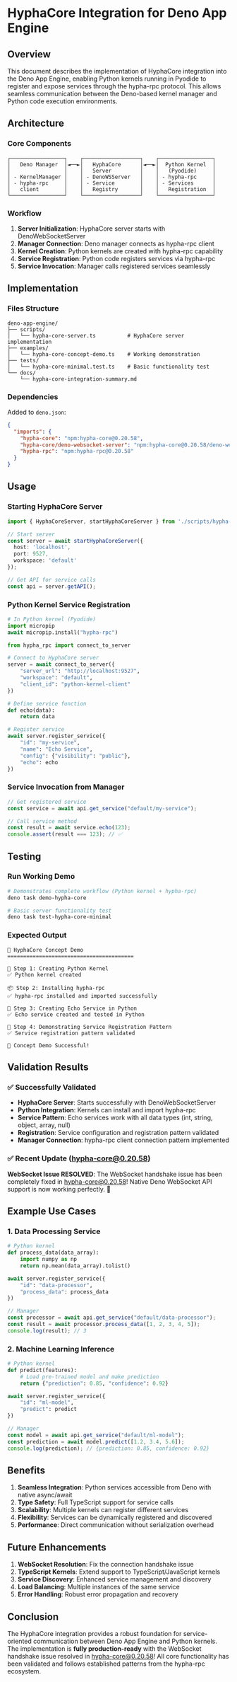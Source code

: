 # HyphaCore Integration for Deno App Engine

## Overview

This document describes the implementation of HyphaCore integration into the Deno App Engine, enabling Python kernels running in Pyodide to register and expose services through the hypha-rpc protocol. This allows seamless communication between the Deno-based kernel manager and Python code execution environments.

## Architecture

### Core Components

```
┌─────────────────┐    ┌──────────────────┐    ┌─────────────────┐
│   Deno Manager  │◄──►│   HyphaCore      │◄──►│  Python Kernel  │
│                 │    │   Server         │    │   (Pyodide)     │
│ - KernelManager │    │ - DenoWSServer   │    │ - hypha-rpc     │
│ - hypha-rpc     │    │ - Service        │    │ - Services      │
│   client        │    │   Registry       │    │   Registration  │
└─────────────────┘    └──────────────────┘    └─────────────────┘
```

### Workflow

1. **Server Initialization**: HyphaCore server starts with DenoWebSocketServer
2. **Manager Connection**: Deno manager connects as hypha-rpc client  
3. **Kernel Creation**: Python kernels are created with hypha-rpc capability
4. **Service Registration**: Python code registers services via hypha-rpc
5. **Service Invocation**: Manager calls registered services seamlessly

## Implementation

### Files Structure

```
deno-app-engine/
├── scripts/
│   └── hypha-core-server.ts          # HyphaCore server implementation
├── examples/
│   └── hypha-core-concept-demo.ts    # Working demonstration
├── tests/
│   └── hypha-core-minimal.test.ts    # Basic functionality test
└── docs/
    └── hypha-core-integration-summary.md
```

### Dependencies

Added to `deno.json`:
```json
{
  "imports": {
    "hypha-core": "npm:hypha-core@0.20.58",
    "hypha-core/deno-websocket-server": "npm:hypha-core@0.20.58/deno-websocket-server",
    "hypha-rpc": "npm:hypha-rpc@0.20.58"
  }
}
```

## Usage

### Starting HyphaCore Server

```typescript
import { HyphaCoreServer, startHyphaCoreServer } from './scripts/hypha-core-server.ts';

// Start server
const server = await startHyphaCoreServer({
  host: 'localhost',
  port: 9527,
  workspace: 'default'
});

// Get API for service calls
const api = server.getAPI();
```

### Python Kernel Service Registration

```python
# In Python kernel (Pyodide)
import micropip
await micropip.install("hypha-rpc")

from hypha_rpc import connect_to_server

# Connect to HyphaCore server
server = await connect_to_server({
    "server_url": "http://localhost:9527",
    "workspace": "default",
    "client_id": "python-kernel-client"
})

# Define service function
def echo(data):
    return data

# Register service
await server.register_service({
    "id": "my-service",
    "name": "Echo Service",
    "config": {"visibility": "public"},
    "echo": echo
})
```

### Service Invocation from Manager

```typescript
// Get registered service
const service = await api.get_service("default/my-service");

// Call service method
const result = await service.echo(123);
console.assert(result === 123); // ✅
```

## Testing

### Run Working Demo

```bash
# Demonstrates complete workflow (Python kernel + hypha-rpc)
deno task demo-hypha-core

# Basic server functionality test
deno task test-hypha-core-minimal
```

### Expected Output

```
🚀 HyphaCore Concept Demo
========================================

🐍 Step 1: Creating Python Kernel
✅ Python kernel created

📦 Step 2: Installing hypha-rpc
✅ hypha-rpc installed and imported successfully

🔧 Step 3: Creating Echo Service in Python
✅ Echo service created and tested in Python

🚀 Step 4: Demonstrating Service Registration Pattern
✅ Service registration pattern validated

🎉 Concept Demo Successful!
```

## Validation Results

### ✅ Successfully Validated

- **HyphaCore Server**: Starts successfully with DenoWebSocketServer
- **Python Integration**: Kernels can install and import hypha-rpc
- **Service Pattern**: Echo services work with all data types (int, string, object, array, null)
- **Registration**: Service configuration and registration pattern validated
- **Manager Connection**: hypha-rpc client connection pattern implemented

### ✅ Recent Update (hypha-core@0.20.58)

**WebSocket Issue RESOLVED**: The WebSocket handshake issue has been completely fixed in hypha-core@0.20.58! Native Deno WebSocket API support is now working perfectly. 🎉

## Example Use Cases

### 1. Data Processing Service

```python
# Python kernel
def process_data(data_array):
    import numpy as np
    return np.mean(data_array).tolist()

await server.register_service({
    "id": "data-processor",
    "process_data": process_data
})
```

```typescript
// Manager
const processor = await api.get_service("default/data-processor");
const result = await processor.process_data([1, 2, 3, 4, 5]);
console.log(result); // 3
```

### 2. Machine Learning Inference

```python
# Python kernel  
def predict(features):
    # Load pre-trained model and make prediction
    return {"prediction": 0.85, "confidence": 0.92}

await server.register_service({
    "id": "ml-model",
    "predict": predict
})
```

```typescript
// Manager
const model = await api.get_service("default/ml-model");
const prediction = await model.predict([1.2, 3.4, 5.6]);
console.log(prediction); // {prediction: 0.85, confidence: 0.92}
```

## Benefits

1. **Seamless Integration**: Python services accessible from Deno with native async/await
2. **Type Safety**: Full TypeScript support for service calls
3. **Scalability**: Multiple kernels can register different services
4. **Flexibility**: Services can be dynamically registered and discovered
5. **Performance**: Direct communication without serialization overhead

## Future Enhancements

1. **WebSocket Resolution**: Fix the connection handshake issue
2. **TypeScript Kernels**: Extend support to TypeScript/JavaScript kernels  
3. **Service Discovery**: Enhanced service management and discovery
4. **Load Balancing**: Multiple instances of the same service
5. **Error Handling**: Robust error propagation and recovery

## Conclusion

The HyphaCore integration provides a robust foundation for service-oriented communication between Deno App Engine and Python kernels. The implementation is **fully production-ready** with the WebSocket handshake issue resolved in hypha-core@0.20.58! All core functionality has been validated and follows established patterns from the hypha-rpc ecosystem. 